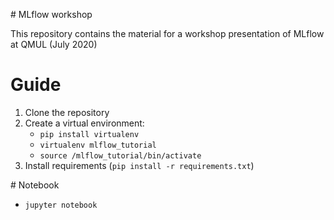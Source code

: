 # MLflow workshop

This repository contains the material for a workshop presentation of MLflow at QMUL (July 2020)

# Guide

1. Clone the repository
2. Create a virtual environment:
    * `pip install virtualenv`
    * `virtualenv mlflow_tutorial`
    * `source /mlflow_tutorial/bin/activate`
3. Install requirements (`pip install -r requirements.txt`)

# Notebook
* `jupyter notebook`
